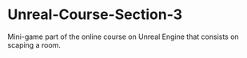 # Unreal-Course-Section-3
Mini-game part of the online course on Unreal Engine that consists on scaping a room.
